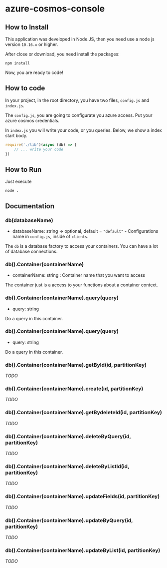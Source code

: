 # azure-cosmos-console

## How to Install

This application was developed in Node.JS, then you need use a node js version `10.16.x` or higher.

After close or download, you need install the packages:

```
npm install
```

Now, you are ready to code!

## How to code

In your project, in the root directory, you have two files, `config.js` and `index.js`.

The `config.js`, you are going to configurate you azure access. Put your azure cosmos credentials.

In `index.js` you will write your code, or you queries. Below, we show a index start body.

```js
require('./lib')(async (db) => {
    // ... write your code
})
```

## How to Run

Just execute
```
node .
```

## Documentation

### db(databaseName)

- databaseName: string => optional, default = `"default"` - Configurations name in `config.js`, inside of `clients`.

The `db` is a database factory to access your containers. You can have a lot of database connections.

### db().Container(containerName)
- containerName: string : Container name that you want to access

The container just is a access to your functions about a container context.


### db().Container(containerName).query(query)
- query: string

Do a query in this container.

### db().Container(containerName).query(query)
- query: string

Do a query in this container.

### db().Container(containerName).getById(id, partitionKey)
*TODO*

### db().Container(containerName).create(id, partitionKey)
*TODO*

### db().Container(containerName).getBydeleteId(id, partitionKey)
*TODO*

### db().Container(containerName).deleteByQuery(id, partitionKey)
*TODO*

### db().Container(containerName).deleteByListId(id, partitionKey)
*TODO*

### db().Container(containerName).updateFields(id, partitionKey)
*TODO*

### db().Container(containerName).updateByQuery(id, partitionKey)
*TODO*

### db().Container(containerName).updateByList(id, partitionKey)
*TODO*
